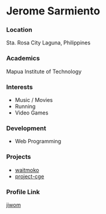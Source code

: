 # Jerome Sarmiento

### Location

Sta. Rosa City Laguna, Philippines

### Academics

Mapua Institute of Technology

### Interests

- Music / Movies
- Running
- Video Games

### Development

- Web Programming

### Projects

- [waitmoko](https://github.com/jiwom/waitmoko)
- [project-cge](https://github.com/jiwom/project-cge)

### Profile Link

[jiwom](https://github.com/jiwom)
